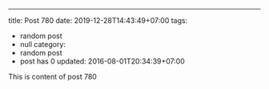 ---
title: Post 780
date: 2019-12-28T14:43:49+07:00
tags:
  - random post
  - null
category:
  - random post
  - post has 0
updated: 2016-08-01T20:34:39+07:00

This is content of post 780